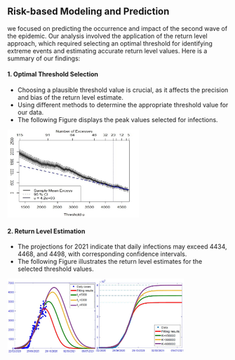 ## Risk-based Modeling and Prediction
we focused on predicting the occurrence and impact of the second wave of the epidemic. Our analysis involved the application of the return level approach, which required selecting an optimal threshold for identifying extreme events and estimating accurate return level values. Here is a summary of our findings:
#### 1. Optimal Threshold Selection
* Choosing a plausible threshold value is crucial, as it affects the precision and bias of the return level estimate.
* Using different methods to determine the appropriate threshold value for our data.
* The following Figure displays the peak values selected for infections.
<img src="https://github.com/AmenahALn/Risk-based-Modeling-and-Prediction/blob/main/mean_ira%20(2).jpeg" alt="Image" width="300" height="200">

#### 2. Return Level Estimation
* The projections for 2021 indicate that daily infections may exceed 4434, 4468, and 4498, with corresponding confidence intervals.
* The following Figure illustrates the return level estimates for the selected threshold values.
<div style="display: flex;">
  <img src="https://github.com/AmenahALn/Epidemic-Analysis-and-Forecasting/blob/main/gus_senrio.JPG" alt="First Image" style="width: 40%;">
  <img src="https://github.com/AmenahALn/Epidemic-Analysis-and-Forecasting/blob/main/cum_senrio.JPG" alt="Second Image" style="width: 40%;">
</div>


